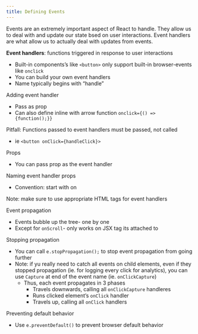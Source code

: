 ```yaml
---
title: Defining Events
---
```


Events are an extremely important aspect of React to handle. They allow us to deal with and update our state bsed on user interactions. Event handlers are what allow us to actually deal with updates from events. 

**Event handlers**: functions triggered in response to user interactions
- Built-in components’s like `<button>` only support built-in browser-events like `onclick`
- You can build your own event handlers
- Name typically begins with “handle”


Adding event handler
- Pass as prop
- Can also define inline with arrow function `onclick={() => {function();}}`

Pitfall: Functions passed to event handlers must be passed, not called
- ie `<button onClick={handleClick}>`

Props
- You can pass prop as the event handler

Naming event handler props
- Convention: start with on

Note: make sure to use appropriate HTML tags for event handlers

Event propagation
- Events bubble up the tree- one by one
- Except for `onScroll`- only works on JSX tag its attached to

Stopping propagation
- You can call `e.stopPropagation();` to stop event propagation from going further
- Note: if yu really need to catch all events on child elements, even if they stopped propagation (ie. for logging every click for analytics),  you can use `Capture` at end of the event name (ie. `onClickCapture`)
	- Thus, each event propagates in 3 phases
		- Travels downwards, calling all `onClickCapture` handleres
		- Runs clicked element’s `onClick` handler
		- Travels up, calling all `onClick` handlers


Preventing default behavior
- Use `e.preventDefault()` to prevent browser default behavior

